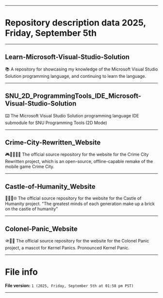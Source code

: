 
***

# Repository description data 2025, Friday, September 5th

---

## Learn-Microsoft-Visual-Studio-Solution

📚️ A repository for showcasing my knowledge of the Microsoft Visual Studio Solution programming language, and continuing to learn the language. 

---

## SNU_2D_ProgrammingTools_IDE_Microsoft-Visual-Studio-Solution

⌨️ The Microsoft Visual Studio Solution programming language IDE submodule for SNU Programming Tools (2D Mode)

---

## Crime-City-Rewritten_Website

🎮️🦹‍♀️️🌆️🌐️ The official source repository for the website for the Crime City Rewritten project, which is an open-source, offline-capable remake of the mobile game Crime City. 
 
---

## Castle-of-Humanity_Website

🏰️🧍‍♀️️🌐️ The official source repository for the website for the Castle of Humanity project. "The greatest minds of each generation make up a brick on the castle of humanity" 
 
---

## Colonel-Panic_Website

🪖️🐧️🌐️ The official source repository for the website for the Colonel Panic project, a mascot for Kernel Panics. Pronounced Kernel Panic. 

***

# File info

**File version:** `1 (2025, Friday, September 5th at 01:58 pm PST)`

***

